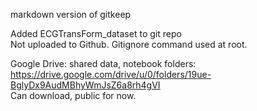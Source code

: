 markdown version of gitkeep

Added ECGTransForm_dataset to git repo  
Not uploaded to Github. Gitignore command used at root.  

Google Drive: shared data, notebook folders:  
https://drive.google.com/drive/u/0/folders/19ue-BglyDx9AudMBhyWmJsZ6a8rh4gVI  
Can download, public for now.  
